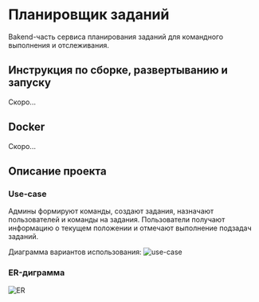 # Планировщик заданий
Bakend-часть сервиса планирования заданий для командного выполнения и отслеживания.

## Инструкция по сборке, развертыванию и запуску
Скоро...

## Docker
Скоро...

## Описание проекта

### Use-case
Админы формируют команды, создают задания, назначают пользователей и команды на задания.
Пользователи получают информацию о текущем положении и отмечают выполнение подзадач заданий.

Диаграмма вариантов использования:
![use-case](https://user-images.githubusercontent.com/63102929/209673347-9ce4803a-a1fa-495f-87ad-95850ea2960b.jpg)

### ER-диграмма
![ER](https://user-images.githubusercontent.com/63102929/209673991-cea31ef5-37a7-4ec9-a062-fe8126f36997.jpg)
